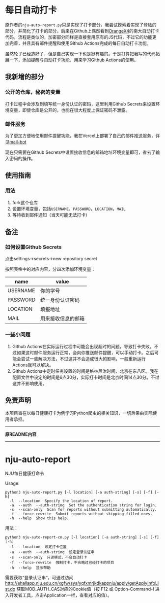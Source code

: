 # 每日自动打卡

原作者的`nju-auto-report.py`只是实现了打卡部分，我尝试摸索着实现了登陆的部分，并简化了打卡的部分。后来在Github上偶然看到[OrangeX4](https://github.com/OrangeX4/daily_health_report)的南大自动打卡代码，流程是类似的，加密部分同样是直接套用原有的JS代码，不过它的功能更加完善，并且具有邮件提醒和使用Github Actions完成的每日自动打卡功能。

虽然轮子已经造好了，但是自己实现一下也是挺有趣的。于是打算把我写的代码拓展一下，添加提醒与自动打卡功能，用来学习Github Actions的使用。

## 我新增的部分
### 公开的仓库，秘密的变量
打卡过程中会涉及到填写统一身份认证的密码，这里利用Github Secrets来设置环境变量，即使仓库是公开的，也能在很大程度上保证密码不泄露。
### 邮件服务
为了更加方便地使用邮件提醒功能，我在Vercel上部署了自己的邮件推送服务，详见[mail-bot](https://github.com/yyngfive/mail-bot)

现在只需要在Github Secrets中设置接收信息的邮箱地址环境变量即可，省去了输入密码的操作。

## 使用指南
### 用法
1. fork这个仓库
2. 设置环境变量，包括`USERNAME`，`PASSWORD`，`LOCATION`，`MAIL`
3. 等待收到邮件通知（当天可能无法打卡）

## 备注
### 如何设置Github Secrets
点击settings->secrets->new repository secret

按照表格中的对应内容，分四次添加环境变量：

|name|value|
|----|-----|
|USERNAME|你的学号|
|PASSWORD|统一身份认证密码|
|LOCATION|填报地址|
|MAIL|用来接收信息的邮箱|

### 一些小问题
1. Github Actions在实际运行过程中可能会出现超时的问题，导致打卡失败。不过如果这时邮件服务运行正常，会向你推送邮件提醒，可以手动打卡。之后可能会尝试一些解决方法，不过这并不会造成很大的影响，一般重新运行Actions就可以解决。
2. Github Actions中定时任务设置的时间是格林尼治时间，北京在东八区。我在配置文件中设定的时间是6点30分，实际打卡时间是北京时间14点30分。不过这并不影响使用。

## 免责声明
本项目旨在以每日健康打卡为例学习Python爬虫的相关知识，一切后果由实际使用者承担。


---
**原README内容**

---

# nju-auto-report
NJU每日健康打命令

Usage: 
```
python3 nju-auto-report.py [-l location] [-a auth-string] [-s] [-f] [-h]
  -l  --location  Specify the location of report.
  -a  --auth  --auth-string  Set the authentication string for login.
  -s  --scan-only  Scan for reports without submitting automatically.
  -f  --force-rewrite  Submit reports without skipping filled ones.
  -h  --help  Show this help.
```

用法：
```
python3 nju-auto-report-cn.py [-l location] [-a auth-string] [-s] [-f] [-h]
  -l  --location  设定打卡位置
  -a  --auth  --auth-string  设定登录认证串
  -s  --scan-only  只读模式，不会自动打卡
  -f  --force-rewrite  强制打卡，不会略过已经打卡的项目
  -h  --help  显示帮助
```

需要获取“登录认证串”，可通过访问 http://ehallapp.nju.edu.cn/xgfw/sys/yqfxmrjkdkappnju/apply/getApplyInfoList.do 获取MOD_AUTH_CAS对应的Cookie值（按 F12 或 Option-Command-I 进入开发者工具，点击Application一栏，查看对应的值）。
